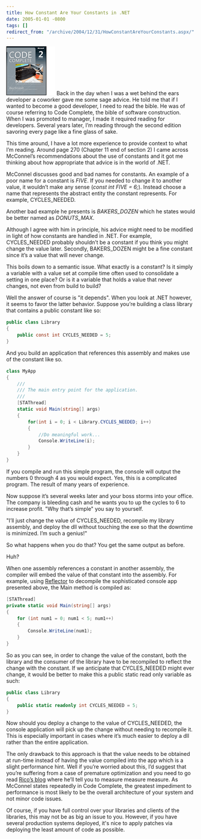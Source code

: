 ```yaml
---
title: How Constant Are Your Constants in .NET
date: 2005-01-01 -0800
tags: []
redirect_from: "/archive/2004/12/31/HowConstantAreYourConstants.aspx/"
---
```


![Code Complete 2](/images/codecomplete2.gif) Back in the day when I was
a wet behind the ears developer a coworker gave me some sage advice. He
told me that if I wanted to become a good developer, I need to read the
bible. He was of course referring to Code Complete, the bible of
software construction. When I was promoted to manager, I made it
required reading for developers. Several years later, I’m reading
through the second edition savoring every page like a fine glass of
sake.

This time around, I have a lot more experience to provide context to
what I’m reading. Around page 270 (Chapter 11 end of section 2) I came
across McConnel’s recommendations about the use of constants and it got
me thinking about how appropriate that advice is in the world of .NET.

McConnel discusses good and bad names for constants. An example of a
poor name for a constant is *FIVE*. If you needed to change it to
another value, it wouldn’t make any sense (*const int FIVE = 6;*).
Instead choose a name that represents the abstract entity the constant
represents. For example, CYCLES\_NEEDED.

Another bad example he presents is *BAKERS\_DOZEN* which he states would
be better named as *DONUTS\_MAX*.

Although I agree with him in principle, his advice might need to be
modified in light of how constants are handled in .NET. For example,
CYCLES\_NEEDED probably shouldn’t be a constant if you think you might
change the value later. Secondly, BAKERS\_DOZEN might be a fine constant
since it’s a value that will never change.

This boils down to a semantic issue. What exactly is a constant? Is it
simply a variable with a value set at compile time often used to
consolidate a setting in one place? Or is it a variable that holds a
value that never changes, not even from build to build?

Well the answer of course is "it depends". When you look at .NET
however, it seems to favor the latter behavior. Suppose you’re building
a class library that contains a public constant like so:

```csharp
public class Library
{
    public const int CYCLES_NEEDED = 5;
}
```

And you build an application that references this assembly and makes use
of the constant like so.

```csharp
class MyApp
{
    /// 
    /// The main entry point for the application.
    /// 
    [STAThread]
    static void Main(string[] args)
    {
        for(int i = 0; i < Library.CYCLES_NEEDED; i++)
        {
            //Do meaningful work...
            Console.WriteLine(i);
        }
    }
}
```

If you compile and run this simple program, the console will output the
numbers 0 through 4 as you would expect. Yes, this is a complicated
program. The result of many years of experience.

Now suppose it’s several weeks later and your boss storms into your
office. The company is bleeding cash and he wants you to up the cycles
to 6 to increase profit. "Why that’s simple" you say to yourself.

"I’ll just change the value of CYCLES\_NEEDED, recompile my library
assembly, and deploy the dll without touching the exe so that the
downtime is minimized. I’m such a genius!"

So what happens when you do that? You get the same output as before.

Huh?

When one assembly references a constant in another assembly, the
compiler will embed the value of that constant into the assembly. For
example, using [Reflector](http://www.aisto.com/roeder/dotnet/) to
decompile the sophisticated console app presented above, the Main method
is compiled as:

```csharp
[STAThread]
private static void Main(string[] args)
{
    for (int num1 = 0; num1 < 5; num1++)
    {
        Console.WriteLine(num1);
    }
}
```

So as you can see, in order to change the value of the constant, both
the library and the consumer of the library have to be recompiled to
reflect the change with the constant. If we anticipate that
CYCLES\_NEEDED might ever change, it would be better to make this a
public static read only variable as such:

```csharp
public class Library
{
    public static readonly int CYCLES_NEEDED = 5;
}
```

Now should you deploy a change to the value of CYCLES\_NEEDED, the
console application will pick up the change without needing to recompile
it. This is especially important in cases where it’s much easier to
deploy a dll rather than the entire application.

The only drawback to this approach is that the value needs to be
obtained at run-time instead of having the value compiled into the app
which is a slight performance hint. Well if you’re worried about this,
I’d suggest that you’re suffering from a case of premature optimization
and you need to go read [Rico’s blog](http://blogs.msdn.com/ricom/)
where he’ll tell you to measure measure measure. As McConnel states
repeatedly in Code Complete, the greatest impediment to performance is
most likely to be the overall architecture of your system and not minor
code issues.

Of course, if you have full control over your libraries and clients of
the libraries, this may not be as big an issue to you. However, if you
have several production systems deployed, it's nice to apply patches via
deploying the least amount of code as possible.

